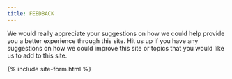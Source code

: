 ```yaml
---
title: FEEDBACK
---
```


We would really appreciate your suggestions on how we could help provide you a better experience through this site. Hit us up if you have any suggestions on how we could improve this site or topics that you would like us to add to this site. 

{% include site-form.html %}
